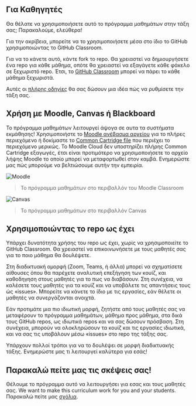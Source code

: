 ## Για Καθηγητές

Θα θέλατε να χρησιμοποιήσετε αυτό το πρόγραμμα μαθημάτων στην τάξη σας; Παρακαλούμε, ελεύθερα!

Για την ακρίβεια, μπορείτε να το χρησιμοποιήσετε μέσα στο ίδιο το GitHub χρησιμοποιώντας το GitHub Classroom.

Για να το κάνετε αυτό, κάντε fork το repo. Θα χρειαστεί να δημιουργήσετε ένα repo για κάθε μάθημα, οπότε θα χρειαστεί να εξαγάγετε κάθε φάκελο σε ξεχωριστό repo. Έτσι, το [GitHub Classroom](https://classroom.github.com/classrooms) μπορεί να πάρει το κάθε μάθημα ξεχωριστά.

Αυτές οι [πλήρης οδηγίες](https://github.blog/2020-03-18-set-up-your-digital-classroom-with-github-classroom/) θα σας δώσουν μια ιδέα πώς να ρυθμίσετε την τάξη σας.

## Χρήση με Moodle, Canvas ή Blackboard

Το πρόγραμμα μαθημάτων λειτουργεί άψογα σε αυτα τα συστήματα εκμάθησης! Χρησιμοποιήστε το [Moodle ανέβασμα αρχείου](/teaching-files/webdev-moodle.mbz) για το πλήρες περιεχόμενο ή δοκίμαστε το [Common Cartridge file](/teaching-files/webdev-common-cartridge.imscc) που περιέχει το περιεχόμενο μερικώς. Το Moodle Cloud δεν υποστηρίζει πλήρης Common Cartridge εξαγωγές, έτσι είναι προτιμότερο να χρησιμοποιήσετε το αρχείο λήψης Moodle το οποίο μπορεί να μεταφορτωθεί στον καμβά. Ενημερώστε μας πώς μπορούμε να βελτιώσουμε αυτήν την εμπειρία.

![Moodle](/teaching-files/moodle.png)

> Το πρόγραμμα μαθημάτων στο περιβαλλόν του Moodle Classroom

![Canvas](/teaching-files/canvas.png)

> Το πρόγραμμα μαθημάτων στο περιβαλλόν Canvas

## Χρησιμοποιώντας το repo ως έχει

Υπάρχει δυνατότητα χρήσης του repo ως έχει, χωρίς να χρησιμοποιείτε το GitHub Classroom. Θα χρειαστεί να επικοινωνήσετε με τους μαθητές σας για το ποιο μάθημα θα δουλέψετε.

Στη διαδικτυακή ομορφή (Zoom, Teams, ή άλλα) μπορεί να σχηματίσετε αίθουσες όπου θα παρέχετε αναλυτική επεξήγηση των κουίζ, και καθοδηγηση στους μαθητές για το πως να διαβάσουν. Στη συνέχεια, να καλέσετε τους μαθητές για τα κουίζ και να υποβάλετε τις απαντήσεις τους ώς «issues». Μπορείτε να κάνετε το ίδιο με τις εργασίες, εάν θέλετε οι μαθητές να συνεργάζονται ανοιχτά.

Εάν προτιμάτε μια πιο ιδιωτική μορφή, ζητήστε από τους μαθητές σας να μεταφέρουν το πρόγραμμα μαθημάτων, μάθημα προς μάθημα, στα δικά τους GitHub repos, ως ιδιωτικά repos και να σας δώσουν πρόσβαση. Στη συνέχεια, μπορούν να ολοκληρώσουν τα κουίζ και τις εργασίες ιδιωτικά, και να σας τις υποβάλουν μέσω «issues» στο repo της τάξης σας.

Υπάρχουν πολλοί τρόποι για να το δουλέψει σε μορφή διαδικτυακής τάξης. Ενημερώστε μας τι λειτουργεί καλύτερα για εσάς!

## Παρακαλώ πείτε μας τις σκέψεις σας!

Θέλουμε το πρόγραμμα αυτό να λειτουργήσει για εσας και τους μαθητές σας.
We want to make this curriculum work for you and your students. Παρακαλώ πείτε μας [σχόλια](https://forms.microsoft.com/Pages/ResponsePage.aspx?id=v4j5cvGGr0GRqy180BHbR2humCsRZhxNuI79cm6n0hRUQzRVVU9VVlU5UlFLWTRLWlkyQUxORTg5WS4u).

